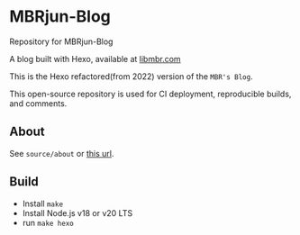 # MBRjun-Blog
Repository for MBRjun-Blog

A blog built with Hexo, available at [libmbr.com](https://www.libmbr.com)

This is the Hexo refactored(from 2022) version of the ``MBR's Blog``.

This open-source repository is used for CI deployment, reproducible builds, and comments.

## About
See ``source/about`` or [this url](https://www.libmbr.com/about/).

## Build
- Install ``make``
- Install Node.js v18 or v20 LTS
- run ``make hexo``
